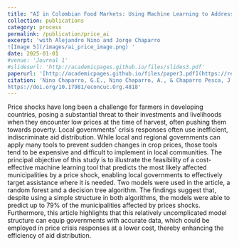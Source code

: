 ```yaml
---
title: "AI in Colombian Food Markets: Using Machine Learning to Address Price Crisis"
collection: publications
category: process
permalink: /publication/price_ai
excerpt: 'with Alejandro Nino and Jorge Chaparro
![Image 5](/images/ai_price_image.png) '
date: 2025-01-01
#venue: 'Journal 1'
#slidesurl: 'http://academicpages.github.io/files/slides3.pdf'
paperurl: '[http://academicpages.github.io/files/paper3.pdf](https://revistascientificas.cuc.edu.co/economicascuc/libraryFiles/downloadPublic/252)'
citation: 'Nino Chaparro, G.E., Nino Chaparro, A., & Chaparro Pesca, J.A. (2023). AI in Colombian Food Markets: Using Machine Learning to Address Price Crisis. Económicas CUC, 27-10-2023.DOI:
https://doi.org/10.17981/econcuc.Org.4818'
---
```


Price shocks have long been a challenge for farmers in developing countries, posing a substantial threat to their investments and livelihoods when they encounter low prices at the time of harvest, often pushing them towards poverty. Local governments' crisis responses often use inefficient, indiscriminate aid distribution. While local and regional governments can apply many tools to prevent sudden changes in crop prices, those tools tend to be
expensive and difficult to implement in local communities. The principal objective of this study is to illustrate the feasibility of a cost-effective machine learning tool that predicts the most likely affected municipalities by a price shock, enabling local governments to effectively target assistance where it is needed. Two models were used in the article, a random forest and a decision tree algorithm. The findings suggest that, despite using a simple structure in both algorithms, the models were able to predict up to 79% of the municipalities affected by prices shocks. Furthermore, this article highlights that this relatively uncomplicated model structure can equip governments with accurate data, which could be employed in price crisis responses at a lower cost, thereby enhancing the efficiency of aid distribution.


